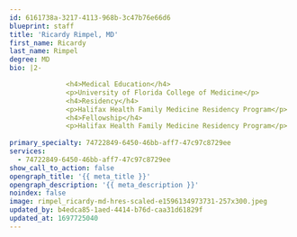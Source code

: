 ```yaml
---
id: 6161738a-3217-4113-968b-3c47b76e66d6
blueprint: staff
title: 'Ricardy Rimpel, MD'
first_name: Ricardy
last_name: Rimpel
degree: MD
bio: |2-

              <h4>Medical Education</h4>
              <p>University of Florida College of Medicine</p>
              <h4>Residency</h4>
              <p>Halifax Health Family Medicine Residency Program</p>
              <h4>Fellowship</h4>
              <p>Halifax Health Family Medicine Residency Program</p>
          
primary_specialty: 74722849-6450-46bb-aff7-47c97c8729ee
services:
  - 74722849-6450-46bb-aff7-47c97c8729ee
show_call_to_action: false
opengraph_title: '{{ meta_title }}'
opengraph_description: '{{ meta_description }}'
noindex: false
image: rimpel_ricardy-md-hres-scaled-e1596134973731-257x300.jpeg
updated_by: b4edca85-1aed-4414-b76d-caa31d61829f
updated_at: 1697725040
---
```

